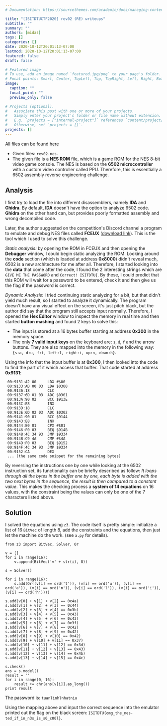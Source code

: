 ```yaml
---
# Documentation: https://sourcethemes.com/academic/docs/managing-content/

title: "[ISITDTUCTF2020] rev02 (RE) writeups"
subtitle: ""
summary: ""
authors: [midas]
tags: []
categories: []
date: 2020-10-12T20:01:13-07:00
lastmod: 2020-10-12T20:01:13-07:00
featured: false
draft: false

# Featured image
# To use, add an image named `featured.jpg/png` to your page's folder.
# Focal points: Smart, Center, TopLeft, Top, TopRight, Left, Right, BottomLeft, Bottom, BottomRight.
image:
  caption: ""
  focal_point: ""
  preview_only: false

# Projects (optional).
#   Associate this post with one or more of your projects.
#   Simply enter your project's folder or file name without extension.
#   E.g. `projects = ["internal-project"]` references `content/project/deep-learning/index.md`.
#   Otherwise, set `projects = []`.
projects: []
---
```


All files can be found [here](https://github.com/LKMDang/Short-CTF-Writeups/tree/master/isitdtuctf2020_rev02)

- Given files: `rev02.nes`.
- The given file is a **NES ROM** file, which is a game ROM for the NES 8-bit video game console. The NES is based on the **6502 microcontroller** with a custom video controller called PPU. Therefore, this is essentially a 6502 assembly reverse engineering challenge.
## Analysis
I first try to load the file into different disassemblers, namely **IDA** and **Ghidra**. By default, **IDA** doesn't have the option to analyze 6502 code. **Ghidra** on the other hand can, but provides poorly formatted assembly and wrong decompiled code.

Later, the author suggested on the competition's Discord channel a program to emulate and debug NES files called **FCEUX** ([download link](http://fceux.com/web/download.html)). This is the tool which I used to solve this challenge.

*Static analysis:* by opening the ROM in FCEUX and  then opening the **Debugger** window, I could begin static analyzing the ROM. Looking around the **code** section (which is loaded at address **0x8000**) didn't reveal much, 6502 is a new architecture for me after all. Therefore, I started looking into the **data** that come after the code, I found the 2 interesting strings which are `GIVE ME THE PASSWORD` and `Correct! ISITDTU{`. By these, I could predict that this ROM will wait for a password to be entered, check it and then give us the flag if the password is correct.

*Dynamic Analysis*: I tried continuing static analyzing for a bit, but that didn't yield much result, so I started to analyze it dynamically. The program doesn't have any visual effect on the screen, it's just pitch black, but the author did say that the program still accepts input normally. Therefore, I opened the **Hex Editor** window to inspect the memory in real time and then started **button mashing** and found 2 keys to solve this:
- The input is stored at a 16 bytes buffer starting at address **0x300** in the memory space.
- The only **7 valid input keys** on the keyboard are: `s`, `d`, `f` and the arrow buttons. They are also mapped into the memory in the following way: `{s:a, d:u, f:t, left:l, right:i, up:n, down:h}`.

Using the info that the input buffer is at **0x300**, I then looked into the code to find the part of it which access that buffer. That code started at address **0x9131**:
```
 00:9131:A2 00     LDX #$00
 00:9133:AD 00 03  LDA $0300
 00:9136:18        CLC
 00:9137:6D 01 03  ADC $0301
 00:913A:90 02     BCC $913E
 00:913C:E8        INX
 00:913D:18        CLC
 00:913E:6D 02 03  ADC $0302
 00:9141:90 01     BCC $9144
 00:9143:E8        INX
 00:9144:E0 01     CPX #$01
 00:9146:F0 03     BEQ $914B
 00:9148:4C 34 93  JMP $9334
 00:914B:C9 4A     CMP #$4A
 00:914D:F0 03     BEQ $9152
 00:914F:4C 34 93  JMP $9334
 00:9152:CA        DEX
 ... (the same code snippet for the remaining bytes)
 ```
By reversing the instructions one by one while looking at the 6502 instruction set, its functionality can be briefly described as follow: *It loops through all the bytes in the buffer one by one, each byte is added with the two next bytes in the sequence, the result is then compared to a constant value*. This makes the checking process a **system of  14 equations** on 16 values, with the constraint being the values can only be one of the 7 characters listed above.
## Solution
I solved the equations using `z3`. The code itself is pretty simple: initialize a list of 16 `BitVec` of length 8, add the constraints and the equations, then just let the machine do the work. (see `a.py` for details).

```
from z3 import BitVec, Solver, Or

v = []
for i in range(16):
    v.append(BitVec('v' + str(i), 8))

s = Solver()

for i in range(16):
    s.add(Or((v[i] == ord('t')), (v[i] == ord('u')), (v[i] == ord('a')), (v[i] == ord('n')), (v[i] == ord('l')), (v[i] == ord('i')), (v[i] == ord('h'))))

s.add(v[0] + v[1] + v[2] == 0x4a)
s.add(v[1] + v[2] + v[3] == 0x44)
s.add(v[2] + v[3] + v[4] == 0x3b)
s.add(v[3] + v[4] + v[5] == 0x43)
s.add(v[4] + v[5] + v[6] == 0x43)
s.add(v[5] + v[6] + v[7] == 0x3f)
s.add(v[6] + v[7] + v[8] == 0x42)
s.add(v[7] + v[8] + v[9] == 0x42)
s.add(v[8] + v[9] + v[10] == 0x42)
s.add(v[9] + v[10] + v[11] == 0x37)
s.add(v[10] + v[11] + v[12] == 0x3d)
s.add(v[11] + v[12] + v[13] == 0x43)
s.add(v[12] + v[13] + v[14] == 0x4b)
s.add(v[13] + v[14] + v[15] == 0x4c)

s.check()
ans = s.model()
result = ''
for i in range(0, 16):
    result += chr(ans[v[i]].as_long())
print result
```

The password is: `tuanlinhlnhatniu`

Using the mapping above and input the correct sequence into the emulator printed out the flag on the black screen: `ISITDTU{omg_the_nes-ted_if_in_n3s_is_s0_c00l}`.

